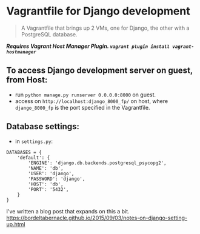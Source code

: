 # Vagrantfile for Django development

> A Vagrantfile that brings up 2 VMs, one for Django, the other with a PostgreSQL database.

***Requires Vagrant Host Manager Plugin.  `vagrant plugin install vagrant-hostmanager`***

## To access Django development server on guest, from Host:
- run `python manage.py runserver 0.0.0.0:8000` on guest.
- access on `http://localhost:django_8000_fp/` on host, where `django_8000_fp` is the port specified in the Vagrantfile.

## Database settings:
- in `settings.py`:
```
DATABASES = {
    'default': {
        'ENGINE': 'django.db.backends.postgresql_psycopg2',
        'NAME': 'db',
        'USER': 'django',
        'PASSWORD': 'django',
        'HOST': 'db',
        'PORT': '5432',
    }
}
```
I've written a blog post that expands on this a bit.
https://bordeltabernacle.github.io/2015/09/03/notes-on-django-setting-up.html

